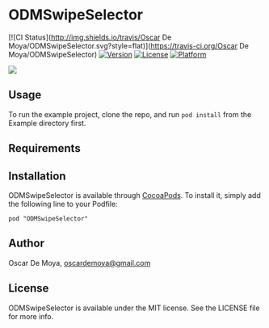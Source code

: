 # ODMSwipeSelector

[![CI Status](http://img.shields.io/travis/Oscar De Moya/ODMSwipeSelector.svg?style=flat)](https://travis-ci.org/Oscar De Moya/ODMSwipeSelector)
[![Version](https://img.shields.io/cocoapods/v/ODMSwipeSelector.svg?style=flat)](http://cocoadocs.org/docsets/ODMSwipeSelector)
[![License](https://img.shields.io/cocoapods/l/ODMSwipeSelector.svg?style=flat)](http://cocoadocs.org/docsets/ODMSwipeSelector)
[![Platform](https://img.shields.io/cocoapods/p/ODMSwipeSelector.svg?style=flat)](http://cocoadocs.org/docsets/ODMSwipeSelector)

![](https://s3.amazonaws.com/f.cl.ly/items/3b2v2V2j0y2E2z1l3V3a/Screen%20Recording%202014-12-31%20at%2010.55%20AM.gif)

## Usage

To run the example project, clone the repo, and run `pod install` from the Example directory first.

## Requirements

## Installation

ODMSwipeSelector is available through [CocoaPods](http://cocoapods.org). To install
it, simply add the following line to your Podfile:

    pod "ODMSwipeSelector"

## Author

Oscar De Moya, oscardemoya@gmail.com

## License

ODMSwipeSelector is available under the MIT license. See the LICENSE file for more info.

